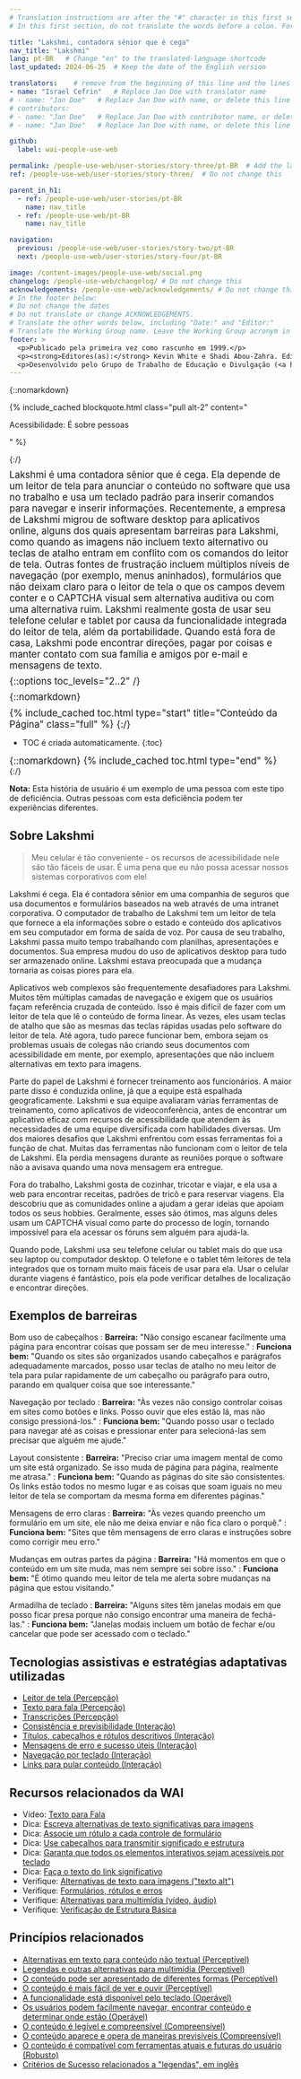 ```yaml
---
# Translation instructions are after the "#" character in this first section. They are comments that do not show up in the web page. You do not need to translate the instructions after #.
# In this first section, do not translate the words before a colon. For example, do not translate "title:". Do translate the text after "title:".

title: "Lakshmi, contadora sênior que é cega"
nav_title: "Lakshmi"
lang: pt-BR   # Change "en" to the translated-language shortcode
last_updated: 2024-06-25  # Keep the date of the English version

translators:    # remove from the beginning of this line and the lines below: "# " (the hash sign and the space)
- name: "Israel Cefrin"   # Replace Jan Doe with translator name
# - name: "Jan Doe"   # Replace Jan Doe with name, or delete this line if not multiple translators
# contributors:
# - name: "Jan Doe"   # Replace Jan Doe with contributor name, or delete this line if none
# - name: "Jan Doe"   # Replace Jan Doe with name, or delete this line if not multiple contributors

github:
  label: wai-people-use-web

permalink: /people-use-web/user-stories/story-three/pt-BR  # Add the language shortcode to the end, with no slash at the end. For example /path/to/file/fr
ref: /people-use-web/user-stories/story-three/  # Do not change this

parent_in_h1:
  - ref: /people-use-web/user-stories/pt-BR
    name: nav_title
  - ref: /people-use-web/pt-BR
    name: nav_title

navigation:
  previous: /people-use-web/user-stories/story-two/pt-BR
  next: /people-use-web/user-stories/story-four/pt-BR

image: /content-images/people-use-web/social.png
changelog: /people-use-web/changelog/ # Do not change this
acknowledgements: /people-use-web/acknowledgements/ # Do not change this
# In the footer below:
# Do not change the dates
# Do not translate or change ACKNOWLEDGEMENTS.
# Translate the other words below, including "Date:" and "Editor:"
# Translate the Working Group name. Leave the Working Group acronym in English.
footer: >
  <p>Publicado pela primeira vez como rascunho em 1999.</p>
  <p><strong>Editores(as):</strong> Kevin White e Shadi Abou-Zahra. Editores(as) anteriores: Judy Brewer e Norah Sinclair. Colaboradores(as): Brent Bakken, Jade Matos Carew, Jayne Schurick, Michele Williams e outros em ACKNOWLEDGEMENTS.</p>
  <p>Desenvolvido pelo Grupo de Trabalho de Educação e Divulgação (<a href="https://www.w3.org/WAI/EO/">EOWG</a>) com apoio do <a href="https://www.w3.org/WAI/about/projects/wai-guide/">Projeto WAI-Guide</a> e do <a href="https://www.w3.org/WAI/WAI-AGE/">Projeto WAI-AGE</a> co-fundado pela Comissão Européia (EC).</p>
---
```


{::nomarkdown}

<style>
  #introduction p {
    font-size:120%;
    margin: 0.5em 0 0 0;
  }
  #introduction .box-i {
  }
  #introduction nav {
    border: 0;
    margin-top: 0;
  }
  #introduction nav header {
    padding: 8px 16px;
  }
  #introduction .video-card {
    margin: 1em;
    float: none !important;
    max-width: inherit !important;
    min-width: 45% !important;
  }
  #introduction .video-card p {
    font-size: 90%;
    margin: 0;
  }
  #introduction .video-card p:first-child {
    height: 190px;
  }
  #introduction img.video {
    border-radius: 5px;
    width: 300px;
    max-width: 300px;
  }
  #introduction .video-card .play-button {
    position: relative;
    top: -55px;
    left: -185px;
    width: 60px;
    height: 60px;
  }
  @media all and (min-width: 576px) {
    #introduction .box-i {
      display: flex;
      flex: 0 1;
    }
    #introduction .video-card .play-button {
      position: relative;
      top: -120px;
      left: 120px;
      width: 60px;
      height: 60px;
    }
  }
</style>

{% include_cached blockquote.html class="pull alt-2" content="<p>Acessibilidade: É sobre pessoas</p>" %}

<aside id="introduction" class="box"><div class="box-i">
  <div>
{:/}

Lakshmi é uma contadora sênior que é cega. Ela depende de um leitor de tela para anunciar o conteúdo no software que usa no trabalho e usa um teclado padrão para inserir comandos para navegar e inserir informações. Recentemente, a empresa de Lakshmi migrou de software desktop para aplicativos online, alguns dos quais apresentam barreiras para Lakshmi, como quando as imagens não incluem texto alternativo ou teclas de atalho entram em conflito com os comandos do leitor de tela. Outras fontes de frustração incluem múltiplos níveis de navegação (por exemplo, menus aninhados), formulários que não deixam claro para o leitor de tela o que os campos devem conter e o CAPTCHA visual sem alternativa auditiva ou com uma alternativa ruim. Lakshmi realmente gosta de usar seu telefone celular e tablet por causa da funcionalidade integrada do leitor de tela, além da portabilidade. Quando está fora de casa, Lakshmi pode encontrar direções, pagar por coisas e manter contato com sua família e amigos por e-mail e mensagens de texto.

{::options toc_levels="2..2" /}

{::nomarkdown}
  </div>
  
</div>

{% include_cached toc.html type="start" title="Conteúdo da Página" class="full" %}
{:/}

-   TOC é criada automaticamente.
{:toc}

{::nomarkdown}
{% include_cached toc.html type="end" %}
    
</aside>
{:/}

**Nota:** Esta história de usuário é um exemplo de uma pessoa com este tipo de deficiência. Outras pessoas com esta deficiência podem ter experiências diferentes.

## Sobre Lakshmi

> Meu celular é tão conveniente - os recursos de acessibilidade nele são tão fáceis de usar. É uma pena que eu não possa acessar nossos sistemas corporativos com ele!

Lakshmi é cega. Ela é contadora sênior em uma companhia de seguros que usa documentos e formulários baseados na web através de uma intranet corporativa. O computador de trabalho de Lakshmi tem um leitor de tela que fornece a ela informações sobre o estado e conteúdo dos aplicativos em seu computador em forma de saída de voz. Por causa de seu trabalho, Lakshmi passa muito tempo trabalhando com planilhas, apresentações e documentos. Sua empresa mudou do uso de aplicativos desktop para tudo ser armazenado online. Lakshmi estava preocupada que a mudança tornaria as coisas piores para ela.

Aplicativos web complexos são frequentemente desafiadores para Lakshmi. Muitos têm múltiplas camadas de navegação e exigem que os usuários façam referência cruzada de conteúdo. Isso é mais difícil de fazer com um leitor de tela que lê o conteúdo de forma linear. Às vezes, eles usam teclas de atalho que são as mesmas das teclas rápidas usadas pelo software do leitor de tela. Até agora, tudo parece funcionar bem, embora sejam os problemas usuais de colegas não criando seus documentos com acessibilidade em mente, por exemplo, apresentações que não incluem alternativas em texto para imagens.

Parte do papel de Lakshmi é fornecer treinamento aos funcionários. A maior parte disso é conduzida online, já que a equipe está espalhada geograficamente. Lakshmi e sua equipe avaliaram várias ferramentas de treinamento, como aplicativos de videoconferência, antes de encontrar um aplicativo eficaz com recursos de acessibilidade que atendem às necessidades de uma equipe diversificada com habilidades diversas. Um dos maiores desafios que Lakshmi enfrentou com essas ferramentas foi a função de chat. Muitas das ferramentas não funcionam com o leitor de tela de Lakshmi. Ela perdia mensagens durante as reuniões porque o software não a avisava quando uma nova mensagem era entregue.

Fora do trabalho, Lakshmi gosta de cozinhar, tricotar e viajar, e ela usa a web para encontrar receitas, padrões de tricô e para reservar viagens. Ela descobriu que as comunidades online a ajudam a gerar ideias que apoiam todos os seus hobbies. Geralmente, esses são ótimos, mas alguns deles usam um CAPTCHA visual como parte do processo de login, tornando impossível para ela acessar os fóruns sem alguém para ajudá-la.

Quando pode, Lakshmi usa seu telefone celular ou tablet mais do que usa seu laptop ou computador desktop. O telefone e o tablet têm leitores de tela integrados que os tornam muito mais fáceis de usar para ela. Usar o celular durante viagens é fantástico, pois ela pode verificar detalhes de localização e encontrar direções.

## Exemplos de barreiras

Bom uso de cabeçalhos
: **Barreira:** "Não consigo escanear facilmente uma página para encontrar coisas que possam ser de meu interesse."
: **Funciona bem:** "Quando os sites são organizados usando cabeçalhos e parágrafos adequadamente marcados, posso usar teclas de atalho no meu leitor de tela para pular rapidamente de um cabeçalho ou parágrafo para outro, parando em qualquer coisa que soe interessante."

Navegação por teclado
: **Barreira:** "Às vezes não consigo controlar coisas em sites como botões e links. Posso ouvir que eles estão lá, mas não consigo pressioná-los."
: **Funciona bem:** "Quando posso usar o teclado para navegar até as coisas e pressionar enter para selecioná-las sem precisar que alguém me ajude."

Layout consistente
: **Barreira:** "Preciso criar uma imagem mental de como um site está organizado. Se isso muda de página para página, realmente me atrasa."
: **Funciona bem:** "Quando as páginas do site são consistentes. Os links estão todos no mesmo lugar e as coisas que soam iguais no meu leitor de tela se comportam da mesma forma em diferentes páginas."

Mensagens de erro claras
: **Barreira:** "Às vezes quando preencho um formulário em um site, ele não me deixa enviar e não fica claro o porquê."
: **Funciona bem:** "Sites que têm mensagens de erro claras e instruções sobre como corrigir meu erro."

Mudanças em outras partes da página
: **Barreira:** "Há momentos em que o conteúdo em um site muda, mas nem sempre sei sobre isso."
: **Funciona bem:** "É ótimo quando meu leitor de tela me alerta sobre mudanças na página que estou visitando."

Armadilha de teclado
: **Barreira:** "Alguns sites têm janelas modais em que posso ficar presa porque não consigo encontrar uma maneira de fechá-las."
: **Funciona bem:** "Janelas modais incluem um botão de fechar e/ou cancelar que pode ser acessado com o teclado."

## Tecnologias assistivas e estratégias adaptativas utilizadas

* [Leitor de tela (Percepção)](/people-use-web/tools-techniques/perception/#sr)
* [Texto para fala (Percepção)](/people-use-web/tools-techniques/perception/#tts)
* [Transcrições (Percepção)](/people-use-web/tools-techniques/perception/#transcripts)
* [Consistência e previsibilidade (Interação)](/people-use-web/tools-techniques/navigation/#consistency)
* [Títulos, cabeçalhos e rótulos descritivos (Interação)](/people-use-web/tools-techniques/navigation/#labels)
* [Mensagens de erro e sucesso úteis (Interação)](/people-use-web/tools-techniques/navigation/#messages)
* [Navegação por teclado (Interação)](/people-use-web/tools-techniques/navigation/#keyboard)
* [Links para pular conteúdo (Interação)](/people-use-web/tools-techniques/navigation/#skip)

## Recursos relacionados da WAI

* Vídeo: [Texto para Fala](/perspective-videos/speech/)
* Dica: [Escreva alternativas de texto significativas para imagens](/tips/writing/#write-meaningful-text-alternatives-for-images)
* Dica: [Associe um rótulo a cada controle de formulário](/tips/developing/#associate-a-label-with-every-form-control)
* Dica: [Use cabeçalhos para transmitir significado e estrutura](/tips/writing/#use-headings-to-convey-meaning-and-structure)
* Dica: [Garanta que todos os elementos interativos sejam acessíveis por teclado](/tips/developing/#ensure-that-all-interactive-elements-are-keyboard-accessible)
* Dica: [Faça o texto do link significativo](/tips/writing/#make-link-text-meaningful)
* Verifique: [Alternativas de texto para imagens ("texto alt")](/test-evaluate/preliminary/#images)
* Verifique: [Formulários, rótulos e erros](/test-evaluate/preliminary/#forms)
* Verifique: [Alternativas para multimídia (vídeo, áudio)](/test-evaluate/preliminary/#media)
* Verifique: [Verificação de Estrutura Básica](/test-evaluate/preliminary/#structure)

## Princípios relacionados

* [Alternativas em texto para conteúdo não textual (Perceptível)](/fundamentals/accessibility-principles/#alternatives)
* [Legendas e outras alternativas para multimídia (Perceptível)](/fundamentals/accessibility-principles/#captions)
* [O conteúdo pode ser apresentado de diferentes formas (Perceptível)](/fundamentals/accessibility-principles/#adaptable)
* [O conteúdo é mais fácil de ver e ouvir (Perceptível)](/fundamentals/accessibility-principles/#distinguishable)
* [A funcionalidade está disponível pelo teclado (Operável)](/fundamentals/accessibility-principles/#keyboard)
* [Os usuários podem facilmente navegar, encontrar conteúdo e determinar onde estão (Operável)](/fundamentals/accessibility-principles/#navigable)
* [O conteúdo é legível e compreensível (Compreensível)](/fundamentals/accessibility-principles/#readable)
* [O conteúdo aparece e opera de maneiras previsíveis (Compreensível)](/fundamentals/accessibility-principles/#predictable)
* [O conteúdo é compatível com ferramentas atuais e futuras do usuário (Robusto)](/fundamentals/accessibility-principles/#compatible)
* [Critérios de Sucesso relacionados a "legendas", em inglês](https://www.w3.org/WAI/WCAG21/quickref/?tags=captions) 